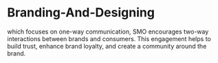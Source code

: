 # Branding-And-Designing
 which focuses on one-way communication, SMO encourages two-way interactions between brands and consumers. This engagement helps to build trust, enhance brand loyalty, and create a community around the brand.
